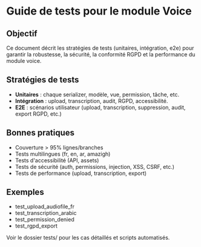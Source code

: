 # Guide de tests pour le module Voice

## Objectif
Ce document décrit les stratégies de tests (unitaires, intégration, e2e) pour garantir la robustesse, la sécurité, la conformité RGPD et la performance du module voice.

## Stratégies de tests
- **Unitaires** : chaque serializer, modèle, vue, permission, tâche, etc.
- **Intégration** : upload, transcription, audit, RGPD, accessibilité.
- **E2E** : scénarios utilisateur (upload, transcription, suppression, audit, export RGPD, etc.)

## Bonnes pratiques
- Couverture > 95% lignes/branches
- Tests multilingues (fr, en, ar, amazigh)
- Tests d'accessibilité (API, assets)
- Tests de sécurité (auth, permissions, injection, XSS, CSRF, etc.)
- Tests de performance (upload, transcription, export)

## Exemples
- test_upload_audiofile_fr
- test_transcription_arabic
- test_permission_denied
- test_rgpd_export

Voir le dossier tests/ pour les cas détaillés et scripts automatisés.
